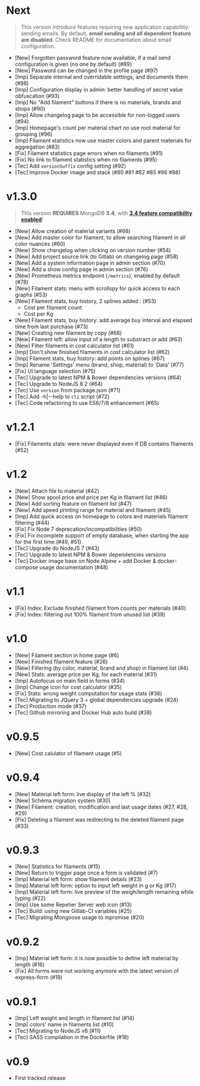 # Next

> This version introduce features requiring new application capabilitiy: sending emails. 
> By default, **email sending and all dependent feature are disabled**.
> Check README for documentation about email configuration.

- [New] Forgotten password feature now available, if a mail send configuration is given (no one by default) (#89)
- [New] Password can be changed in the profile page (#97)
- [Imp] Separate internal and overridable settings, and documents them (#98)
- [Imp] Configuration display in admin: better handling of secret value obfuscation (#93)
- [Imp] No "Add filament" buttons if there is no materials, brands and shops (#90)
- [Imp] Allow changelog page to be accessible for non-logged users (#94)
- [Imp] Homepage's count per material chart no use root material for grouping (#96)
- [Imp] Filament statistics now use master colors and parent materials for aggregation (#83)
- [Fix] Filament statistics page errors when no filaments (#91)
- [Fix] No link to filament statistics when no filaments (#95)
- [Tec] Add `versionSuffix` config setting (#92)
- [Tec] Improve Docker image and stack (#80 #81 #82 #85 #86 #88)

# v1.3.0

> This version **REQUIRES** MongoDB **3.4**, with **[3.4 feature compatibility enabled](https://docs.mongodb.com/manual/reference/command/setFeatureCompatibilityVersion/)**!

- [New] Allow creation of material variants (#68)
- [New] Add master color for filament, to allow searching filament in all color nuances (#60)
- [New] Show changelog when clicking on version number (#54)
- [New] Add project source link (to Gitlab) on changelog page (#58)
- [New] Add a system information page in admin section (#70)
- [New] Add a show config page in admin section (#76)
- [New] Prometheus metrics endpoint (`/metrics`), enabled by default (#78)
- [New] Filament stats: menu with scrollspy for quick access to each graphs (#53)
- [New] Filament stats, buy history, 2 splines added : (#53)
  - Cost per filament count
  - Cost per Kg
- [New] Filament stats, buy history: add average buy interval and elapsed time from last purchase (#73)
- [New] Creating new filament by copy (#66)
- [New] Filament left: allow input of a length to substract or add (#63)
- [New] Filter filaments in cost calculator list (#61)
- [Imp] Don't show finished filaments in cost calculator list (#62)
- [Imp] Filament stats, buy history: add points on splines (#67)
- [Imp] Rename 'Settings' menu (brand, shop, material) to 'Data' (#77)
- [Fix] UI language selection (#75)
- [Tec] Upgrade to latest NPM & Bower dependencies versions (#64)
- [Tec] Upgrade to NodeJS 8.2 (#64)
- [Tec] Use `version` from package.json (#71)
- [Tec] Add -h|--help to `cli` script (#72)
- [Tec] Code refactoring to use ES6/7/8 enhancement (#65)

# v1.2.1

- [Fix] Filaments stats: were never displayed even if DB contains filaments (#52)

# v1.2

- [New] Attach file to material (#42)
- [New] Show spool price and price per Kg in filament list (#46)
- [New] Add sorting feature on filament list (#47)
- [New] Add speed printing range for material and filament (#45)
- [Imp] Add quick access on homepage to colors and materials filament filtering (#44)
- [Fix] Fix Node 7 deprecation/incompatibilities (#50)
- [Fix] Fix incomplete support of empty database, when starting the app for the first time (#49, #51)
- [Tec] Upgrade do NodeJS 7 (#43) 
- [Tec] Upgrade to latest NPM & Bower dependencies versions
- [Tec] Docker image base on Node Alpine + add Docker & docker-compose usage documentation (#48)

# v1.1

- [Fix] Index: Exclude finished filament from counts per materials (#40)
- [Fix] Index: filtering out 100% filament from unused list (#39)

# v1.0

- [New] Filament section in home page (#6)
- [New] Finished filament feature (#26)
- [New] Filtering (by color, material, brand and shop) in filament list (#4)
- [New] Stats: average price per Kg, for each material (#31)
- [Imp] Autofocus on main field in forms (#34)
- [Imp] Change icon for cost calculator (#35)
- [Fix] Stats: wrong weight computation for usage stats (#36)
- [Tec] Migrating to JQuery 3 + global dependencies upgrade (#24)
- [Tec] Production mode (#37)
- [Tec] Github mirroring and Docker Hub auto build (#38)

# v0.9.5

- [New] Cost calulator of filament usage (#5)

# v0.9.4

- [New] Material left form: live display of the left % (#32)
- [New] Schéma migration system (#30)
- [New] Filament: creation, modification and last usage dates (#27, #28, #29)
- [Fix] Deleting a filament was redirecting to the deleted filament page (#33)

# v0.9.3

- [New] Statistics for filaments (#15)
- [New] Return to trigger page once a form is validated (#7)
- [Imp] Material left form: show filament details (#23)
- [Imp] Material left form: option to input left weight in g or Kg (#17)
- [Imp] Material left form: live preview of the weigh/length remaining while typing (#22)
- [Imp] Use some Repetier Server web icon (#13)
- [Tec] Build: using new Gitlab-CI variables (#25)
- [Tec] Migrating Mongoose usage to mpromise (#20)

# v0.9.2

- [Imp] Material left form: it is now possible to define left material by length (#16)
- [Fix] All forms were not working anymore with the latest version of express-form (#19)

# v0.9.1

- [Imp] Left weight and length in filament list (#14)
- [Imp] colors' name in filaments list (#10)
- [Tec] Migrating to NodeJS v6 (#11)
- [Tec] SASS compilation in the Dockerfile (#18)

# v0.9

- First tracked release
